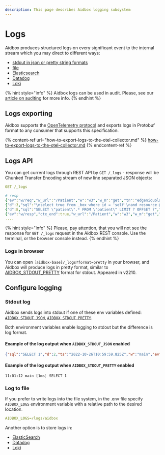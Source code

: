 ```yaml
---
description: This page describes Aidbox logging subsystem
---
```


# Logs

Aidbox produces structured logs on every significant event to the internal stream which you may direct to different ways:

* [stdout in json or pretty string formats](./#stdour-log)
* [file](./#log-to-file)
* [Elasticsearch](how-to-guides/elastic-logs-and-monitoring-integration.md)
* [Datadog](readme-1/datadog-guide.md)
* [Loki](how-to-guides/loki-integration.md)

{% hint style="info" %}
Aidbox logs can be used in audit. Please, see our [article on auditing](../../audit/) for more info.
{% endhint %}

## Logs exporting

Aidbox supports the [OpenTelemetry protocol](https://opentelemetry.io/) and exports logs in Protobuf format to any consumer that supports this specification.

{% content-ref url="how-to-export-logs-to-the-otel-collector.md" %}
[how-to-export-logs-to-the-otel-collector.md](how-to-export-logs-to-the-otel-collector.md)
{% endcontent-ref %}

## Logs API

You can get current logs through REST API by `GET /_logs` - response will be Chunked Transfer Encoding stream of new line separated JSON objects:

```yaml
GET /_logs

# resp
{"ev":"w/req","w_url":"/Patient","w":"w3","w_m":"get","tn":"edgeniquola","ts":"2019-04-18T13:35:43Z","w_addr":"83.243.75.14, 35.244.249.127","ctx":"d0625fcf-f1a7-4b78-bbdf-b4ec87b6fb57","w_qs":null}
{"d":3,"sql":"\nselect true from _box where id = 'self'\nand resource @>\njsonb_build_object(\n  'participant',\n  jsonb_build_array(json_build_object('user', json_build_object('id', ?::text )))\n) ","db_prm":["github-32066"],"ts":"2019-04-18T13:35:43Z","w":"w3","ev":"db/q","tn":"edgeniquola","ctx":"d0625fcf-f1a7-4b78-bbdf-b4ec87b6fb57"}
{"d":8,"sql":"SELECT \"patient\".* FROM \"patient\" LIMIT ? OFFSET ?","db_prm":["100","0"],"ts":"2019-04-18T13:35:43Z","w":"w3","ev":"db/q","tn":"edgeniquola","ctx":"d0625fcf-f1a7-4b78-bbdf-b4ec87b6fb57"}
{"ev":"w/resp","ctx_end":true,"w_url":"/Patient","w":"w3","w_m":"get","tn":"edgeniquola","ts":"2019-04-18T13:35:43Z","d":15,"w_st":200,"ctx":"d0625fcf-f1a7-4b78-bbdf-b4ec87b6fb57"}
....
```

{% hint style="info" %}
Please, pay attention, that you will not see the response for `GET /_logs` request in the Aidbox REST console. Use the terminal, or the browser console instead.
{% endhint %}

### Logs in browser

You can open `[aidbox-base]/_logs?format=pretty` in your browser, and Aidbox will produce logs in pretty format, similar to [AIDBOX\_STDOUT\_PRETTY](./#stdout-log) format for stdout. Appeared in v2210.

## Configure logging

### Stdout log

Aidbox sends logs into stdout if one of these env variables defined: [`AIDBOX_STDOUT_JSON`](../../../reference/configuration/environment-variables/optional-environment-variables.md#aidbox\_stdout\_json), [`AIDBOX_STDOUT_PRETTY`](../../../reference/configuration/environment-variables/optional-environment-variables.md#aidbox\_stdout\_pretty).

Both environment variables enable logging to stdout but the difference is log format.

#### Example of the log output when `AIDBOX_STDOUT_JSON` enabled

```json
{"sql":"SELECT 1","d":2,"ts":"2022-10-26T10:59:59.825Z","w":"main","ev":"db/q"}
```

#### Example of the log output when `AIDBOX_STDOUT_PRETTY` enabled

```
11:01:12 main [1ms] SELECT 1
```

### Log to file

If you prefer to write logs into the file system, in the .env file specify `AIDBOX_LOGS` environment variable with a relative path to the desired location.

```yaml
AIDBOX_LOGS=/logs/aidbox
```

Another option is to store logs in:

* [ElasticSearch](how-to-guides/elastic-logs-and-monitoring-integration.md)
* [Datadog](how-to-guides/aidbox-logs-and-datadog-integration.md)
* [Loki](how-to-guides/loki-integration.md)
